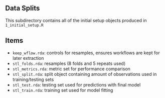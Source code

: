 ## Data Splits

This subdirectory contains all of the initial setup objects produced in `1_initial_setup.R`

## Items

-   `keep_wflow.rda`: controls for resamples, ensures workflows are kept for later extraction
-   `stl_folds.rda`: resamples (8 folds and 5 repeats used)
-   `stl_metrics.rda`: metric set for performance comparison
-   `stl_split.rda`: split object containing amount of observations used in training/testing sets
-   `stl_test.rda`: testing set used for predictions with final model
-   `stl_train.rda`: training set used for model fitting
